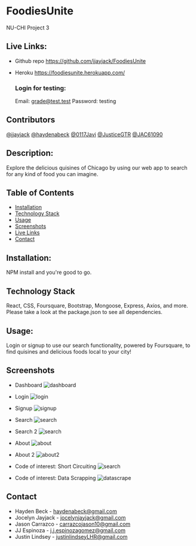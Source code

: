 # FoodiesUnite

NU-CHI Project 3

## Live Links:

- Github repo
  https://github.com/jjayjack/FoodiesUnite

- Heroku
  https://foodiesunite.herokuapp.com/
  ### Login for testing:
  Email: grade@test.test
  Password: testing

## Contributors

[@jjayjack](https://github.com/jjayjack)
[@haydenabeck](https://github.com/haydenabeck)
[@0117Javi](https://github.com/0117Javi)
[@JusticeGTR](https://github.com/JusticeGTR)
[@JAC61090](https://github.com/JAC61090)

## Description:

Explore the delicious quisines of Chicago by using our web app to search for any kind of food you can imagine.

## Table of Contents

- [Installation](#installation)
- [Technology Stack](#technology-stack)
- [Usage](#usage)
- [Screenshots](#screenshots)
- [Live Links](#livelinks)
- [Contact](#contact)

## Installation:

NPM install and you're good to go.

## Technology Stack

React, CSS, Foursquare, Bootstrap, Mongoose, Express, Axios, and more. Please take a look at the package.json to see all dependencies.

## Usage:

Login or signup to use our search functionality, powered by Foursquare, to find quisines and delicious foods local to your city!

## Screenshots

- Dashboard
  <img src="./client/assets/eamdashboard.png" alt="dashboard"/>

- Login
  <img src="./client/assets/eamlogin.png" alt="login"/>

- Signup
  <img src="./client/assets/eamsignup.png" alt="signup"/>

- Search
  <img src="./client/assets/eamsearch.png" alt="search"/>

- Search 2
  <img src="./client/assets/eamsearch2.png" alt="search"/>

- About
  <img src="./client/assets/eamabout.png" alt="about"/>

- About 2
  <img src="./client/assets/eamabout2.png" alt="about2"/>

- Code of interest: Short Circuiting
  <img src="./client/assets/shortcircuiting.png" alt="search"/>

- Code of interest: Data Scrapping
  <img src="./client/assets/datascrapping.png" alt="datascrape"/>

## Contact

- Hayden Beck - haydenabeck@gmail.com
- Jocelyn Jayjack - jocelynjayjack@gmail.com
- Jason Carrazco - carrazcojason10@gmail.com
- JJ Espinoza - j.j.espinozagomez@gmail.com
- Justin Lindsey - justinlindseyLHR@gmail.com
